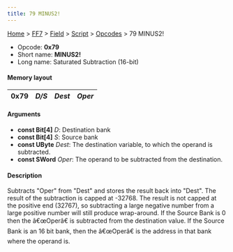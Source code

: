 ```yaml
---
title: 79 MINUS2!
---
```


[Home](/ff7-flat-wiki/Main%20Page.md) > [FF7](/ff7-flat-wiki/FF7.md) > [Field](/ff7-flat-wiki/FF7/Field.md) > [Script](/ff7-flat-wiki/FF7/Field/Script.md) > [Opcodes](/ff7-flat-wiki/FF7/Field/Script/Opcodes.md) > 79 MINUS2!

-   Opcode: **0x79**
-   Short name: **MINUS2!**
-   Long name: Saturated Subtraction (16-bit)

#### Memory layout

| 0x79 | *D/S* | *Dest* | *Oper* |
|------|-------|--------|--------|

#### Arguments

-   **const Bit\[4\]** *D*: Destination bank
-   **const Bit\[4\]** *S*: Source bank
-   **const UByte** *Dest*: The destination variable, to which the
    operand is subtracted.
-   **const SWord** *Oper*: The operand to be subtracted from the
    destination.

#### Description

Subtracts "Oper" from "Dest" and stores the result back into "Dest". The
result of the subtraction is capped at -32768. The result is not capped
at the positive end (32767), so subtracting a large negative number from
a large positive number will still produce wrap-around. If the Source
Bank is 0 then the â€œOperâ€ is subtracted from the destination value.
If the Source Bank is an 16 bit bank, then the â€œOperâ€ is the address
in that bank where the operand is.
